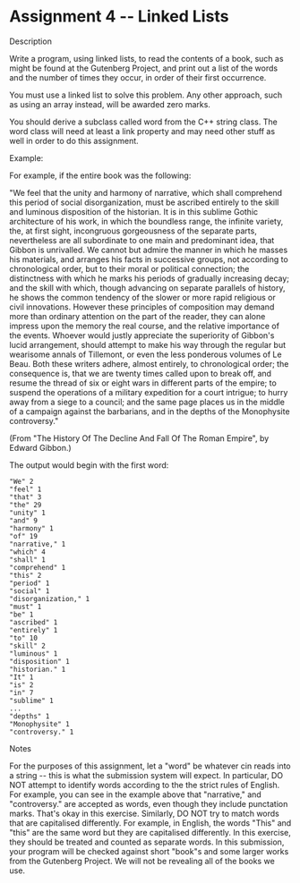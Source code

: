 # Assignment 4 -- Linked Lists

Description

Write a program, using linked lists, to read the contents of a book, such as might be found at the Gutenberg Project, and print out a list of the words and the number of times they occur, in order of their first occurrence.

You must use a linked list to solve this problem. Any other approach, such as using an array instead, will be awarded zero marks.

You should derive a subclass called word from the C++ string class. The word class will need at least a link property and may need other stuff as well in order to do this assignment.

Example:

For example, if the entire book was the following:

"We feel that the unity and harmony of narrative, which shall comprehend this period of social disorganization, must be ascribed entirely to the skill and luminous disposition of the historian. It is in this sublime Gothic architecture of his work, in which the boundless range, the infinite variety, the, at first sight, incongruous gorgeousness of the separate parts, nevertheless are all subordinate to one main and predominant idea, that Gibbon is unrivalled. We cannot but admire the manner in which he masses his materials, and arranges his facts in successive groups, not according to chronological order, but to their moral or political connection; the distinctness with which he marks his periods of gradually increasing decay; and the skill with which, though advancing on separate parallels of history, he shows the common tendency of the slower or more rapid religious or civil innovations. However these principles of composition may demand more than ordinary attention on the part of the reader, they can alone impress upon the memory the real course, and the relative importance of the events. Whoever would justly appreciate the superiority of Gibbon's lucid arrangement, should attempt to make his way through the regular but wearisome annals of Tillemont, or even the less ponderous volumes of Le Beau. Both these writers adhere, almost entirely, to chronological order; the consequence is, that we are twenty times called upon to break off, and resume the thread of six or eight wars in different parts of the empire; to suspend the operations of a military expedition for a court intrigue; to hurry away from a siege to a council; and the same page places us in the middle of a campaign against the barbarians, and in the depths of the Monophysite controversy."

(From "The History Of The Decline And Fall Of The Roman Empire", by Edward Gibbon.)

The output would begin with the first word:

    "We" 2
    "feel" 1
    "that" 3
    "the" 29
    "unity" 1
    "and" 9
    "harmony" 1
    "of" 19
    "narrative," 1
    "which" 4
    "shall" 1
    "comprehend" 1
    "this" 2
    "period" 1
    "social" 1
    "disorganization," 1
    "must" 1
    "be" 1
    "ascribed" 1
    "entirely" 1
    "to" 10
    "skill" 2
    "luminous" 1
    "disposition" 1
    "historian." 1
    "It" 1
    "is" 2
    "in" 7
    "sublime" 1
    ...
    "depths" 1
    "Monophysite" 1
    "controversy." 1
    
Notes

For the purposes of this assignment, let a "word" be whatever cin reads into a string -- this is what the submission system will expect.
In particular, DO NOT attempt to identify words according to the the strict rules of English. For example, you can see in the example above that "narrative," and "controversy." are accepted as words, even though they include punctation marks. That's okay in this exercise. 
Similarly, DO NOT try to match words that are capitalised differently. For example, in English, the words "This" and "this" are the same word but they are capitalised differently. In this exercise, they should be treated and counted as separate words.
In this submission, your program will be checked against  short "book"s and some larger works from the Gutenberg Project. We will not be revealing all of the books we use.
